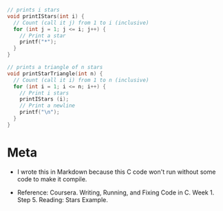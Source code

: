 ```c
// prints i stars
void printIStars(int i) {
  // Count (call it j) from 1 to i (inclusive)
  for (int j = 1; j <= i; j++) {
    // Print a star
    printf("*");
  }
}

// prints a triangle of n stars
void printStarTriangle(int n) {
  // Count (call it i) from 1 to n (inclusive)
  for (int i = 1; i <= n; i++) {
    // Print i stars
    printIStars (i);
    // Print a newline
    printf("\n");
  }
}
```

# Meta
- I wrote this in Markdown because this C code won't run without some code to make it compile.

- Reference: Coursera. Writing, Running, and Fixing Code in C. Week 1. Step 5. Reading: Stars Example.
